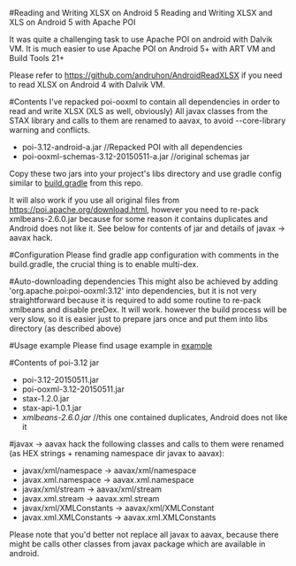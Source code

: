 #Reading and Writing XLSX on Android 5
Reading and Writing XLSX and XLS on Android 5 with Apache POI

It was quite a challenging task to use Apache POI on android with Dalvik VM. It is much easier to use Apache POI on Android 5+ with ART VM and Build Tools 21+

Please refer to https://github.com/andruhon/AndroidReadXLSX if you need to read XLSX on Android 4 with Dalvik VM.

#Contents
I've repacked poi-ooxml to contain all dependencies in order to read and write XLSX (XLS as well, obviously)
All javax classes from the STAX library and calls to them are renamed to aavax, to avoid --core-library warning and conflicts.

* poi-3.12-android-a.jar //Repacked POI with all dependencies
* poi-ooxml-schemas-3.12-20150511-a.jar //original schemas jar

Copy these two jars into your project's libs directory and use gradle config similar to [build.gradle](build.gradle) from this repo.

It will also work if you use all original files from https://poi.apache.org/download.html, however you need to re-pack xmlbeans-2.6.0.jar because for some reason it contains duplicates and Android does not like it. See below for contents of jar and details of javax -> aavax hack.

#Configuration
Please find gradle app configuration with comments in the build.gradle, the crucial thing is to enable multi-dex.

#Auto-downloading dependencies
This might also be achieved by adding 'org.apache.poi:poi-ooxml:3.12' into dependencies, but it is not very straightforward because it is required to add some routine to re-pack xmlbeans and disable preDex. It will work. however the build process will be very slow, so it is easier just to prepare jars once and put them into libs directory (as described above)


#Usage example
Please find usage example in [example](example)


#Contents of poi-3.12 jar
* poi-3.12-20150511.jar  
* poi-ooxml-3.12-20150511.jar  
* stax-1.2.0.jar  
* stax-api-1.0.1.jar  
* *xmlbeans-2.6.0.jar* //this one contained duplicates, Android does not like it


#javax -> aavax hack
the following classes and calls to them were renamed (as HEX strings + renaming namespace dir javax to aavax):
* javax/xml/namespace -> aavax/xml/namespace
* javax.xml.namespace -> aavax.xml.namespace
* javax/xml/stream -> aavax/xml/stream
* javax.xml.stream -> aavax.xml.stream
* javax/xml/XMLConstants -> aavax/xml/XMLConstant
* javax.xml.XMLConstants -> aavax.xml.XMLConstants

Please note that you'd better not replace all javax to aavax, because there might be calls other classes from javax package which are available in android.
